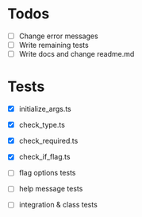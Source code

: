 # Todos
- [ ] Change error messages
- [ ] Write remaining tests
- [ ] Write docs and change readme.md

# Tests
- [x] initialize_args.ts
- [x] check_type.ts
- [x] check_required.ts
- [x] check_if_flag.ts
- [ ] flag options tests
- [ ] help message tests
- [ ] integration & class tests

